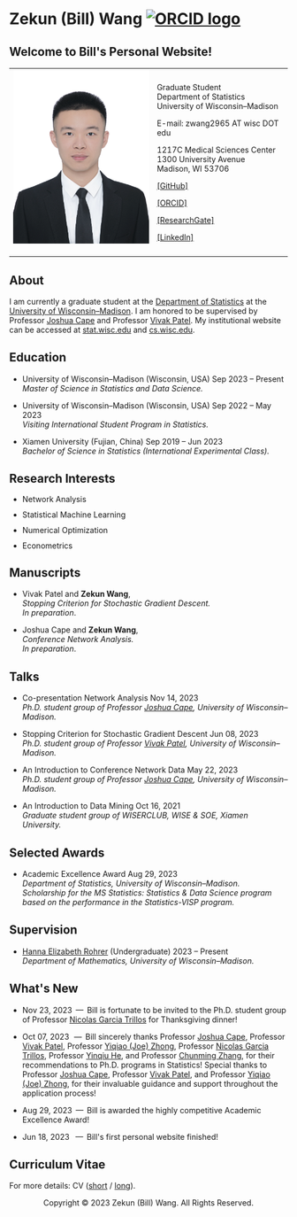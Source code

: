 <!-- Copyright (c) 2023 Zekun (Bill) Wang -->
<h1> Zekun (Bill) Wang 
<a href="https://orcid.org/0000-0001-7369-4603">
<img alt="ORCID logo" src="https://info.orcid.org/wp-content/uploads/2019/11/orcid_16x16.png" width="20" height="20" /></a>
</h1>
<h2> Welcome to Bill's Personal Website! </h2>
<table class="imgtable"><tbody><tr><td>
<img src="./img/Zekun(Bill)Wang.jpg" alt="Zekun (Bill) Wang" width="280px" />&nbsp;</td>
<td align="left"><p>Graduate Student <br />
Department of Statistics <br />
University of Wisconsin&ndash;Madison <br /></p>
<p>E-mail: <a href="mailto:zwang2965@wisc.edu" style='text-decoration:none;color:inherit'>zwang2965 AT wisc DOT edu</a></p>
<p>1217C Medical Sciences Center <br />
1300 University Avenue <br />
Madison, WI 53706</p>
<p>
<a href="https://github.com/zekunbillwang"> [GitHub]</a>
</p>
<p>
<a href="https://orcid.org/0000-0001-7369-4603"> [ORCID]</a> 
</p>
<p>
<a href="https://www.researchgate.net/profile/Zekun-Wang-22"> [ResearchGate]</a> 
</p>
<p>
<a href="https://www.linkedin.com/in/zekunbillwang"> [LinkedIn]</a> 
</p>
</td></tr></tbody></table>

<h2> About </h2>
<p>
I am currently a graduate student at the <a href="https://stat.wisc.edu/">Department of Statistics</a> at the <a href="https://www.wisc.edu/">University of Wisconsin&ndash;Madison</a>. I am honored to be supervised by Professor 
<a href="https://stat.wisc.edu/staff/cape-joshua/">Joshua Cape</a> and Professor <!-- https://jcape1.github.io/ -->
<a href="https://stat.wisc.edu/staff/patel-vivak/">Vivak Patel</a>. <!-- https://pages.stat.wisc.edu/~vrpatel6/ --> 
My institutional website can be accessed at <a href="https://pages.stat.wisc.edu/~zwang2965/">stat.wisc.edu</a> and <a href="https://pages.cs.wisc.edu/~zwang2965/">cs.wisc.edu</a>.
</p>

<h2> Education </h2>
<ul> <li> <p>
University of Wisconsin&ndash;Madison (Wisconsin, USA) <span>Sep 2023 &ndash; Present</span> <br />
<i>Master of Science in Statistics and Data Science.</i> 
</p> </li> 
<li> <p>
University of Wisconsin&ndash;Madison (Wisconsin, USA) <span>Sep 2022 &ndash; May 2023</span> <br />
<i>Visiting International Student Program in Statistics.</i> 
</p> </li> 
<li> <p>
Xiamen University (Fujian, China) <span>Sep 2019 &ndash; Jun 2023</span> <br />
<i>Bachelor of Science in Statistics (International Experimental Class).</i> 
</p> </li> </ul>

<h2> Research Interests </h2>
<ul style="line-height: 1.0em;"> 
<li> <p> Network Analysis </p> </li>
<li> <p> Statistical Machine Learning </p> </li>
<li> <p> Numerical Optimization </p> </li>
<li> <p> Econometrics </p> </li>
</ul>

<h2> Manuscripts </h2>
<ul> <li> <p>
Vivak Patel and <b>Zekun Wang</b>, <br />
<i>Stopping Criterion for Stochastic Gradient Descent.</i> <br />
<i>In preparation</i>. <!--<br />-->
<!-- <a href="https://arxiv.org/abs/">[preprint]</a> -->
</p> </li>
<li> <p>
Joshua Cape and <b>Zekun Wang</b>, <br />
<i>Conference Network Analysis.</i> <br />
<i>In preparation</i>. <!--<br />-->
<!-- <a href="https://arxiv.org/abs/">[preprint]</a> -->
</p> </li> </ul>

<h2> Talks </h2>
<ul> <li> <p>
Co-presentation Network Analysis <span>Nov 14, 2023</span> <br />
<i>Ph.D. student group of Professor <a href="https://stat.wisc.edu/staff/cape-joshua/">Joshua Cape</a>, University of Wisconsin&ndash;Madison.</i> <br />
</p> </li> 
<li> <p>
Stopping Criterion for Stochastic Gradient Descent <span>Jun 08, 2023</span> <br /> 
<i>Ph.D. student group of Professor <a href="https://stat.wisc.edu/staff/patel-vivak/">Vivak Patel</a>, University of Wisconsin&ndash;Madison.</i> <br />
</p> </li> 
<li> <p>
An Introduction to Conference Network Data <span>May 22, 2023</span> <br />
<i>Ph.D. student group of Professor <a href="https://stat.wisc.edu/staff/cape-joshua/">Joshua Cape</a>, University of Wisconsin&ndash;Madison.</i> <br />
</p> </li> 
<li> <p>
An Introduction to Data Mining <span>Oct 16, 2021</span> <br />
<i>Graduate student group of WISERCLUB, WISE &amp; SOE, Xiamen University.</i> <br />
</p> </li> </ul>

<h2> Selected Awards </h2>
<ul> <li> <p>
Academic Excellence Award <span>Aug 29, 2023</span> <br /> 
<i>Department of Statistics, University of Wisconsin&ndash;Madison.</i> <br />
<i>Scholarship for the MS Statistics: Statistics &amp; Data Science program based on the performance in the Statistics-VISP program.</i> <br/>
</p> </li> 
</ul>

<h2> Supervision </h2>
<ul> <li> <p>
<a href="mailto:hrohrer@wisc.edu">Hanna Elizabeth Rohrer</a> (Undergraduate) <span>2023 &ndash; Present</span> <br /> 
<i>Department of Mathematics, University of Wisconsin&ndash;Madison.</i> <br />
</p> </li> 
</ul>

<h2> What's New </h2>
<ul> 
<li> <p>
Nov 23, 2023 &thinsp;&mdash;&thinsp; Bill is fortunate to be invited to the Ph.D. student group of Professor <a href="https://stat.wisc.edu/staff/trillos-nicolas-garcia/">Nicolas Garcia Trillos</a> for Thanksgiving dinner!
</p> </li> 
<li> <p> 
Oct 07, 2023 &thinsp;&thinsp;&mdash;&thinsp; Bill sincerely thanks Professor <a href="https://stat.wisc.edu/staff/cape-joshua/">Joshua Cape</a>, 
Professor <a href="https://stat.wisc.edu/staff/patel-vivak/">Vivak Patel</a>, 
Professor <a href="https://stat.wisc.edu/staff/zhong-yiqiao/">Yiqiao (Joe) Zhong</a>, 
Professor <a href="https://stat.wisc.edu/staff/trillos-nicolas-garcia/">Nicolas Garcia Trillos</a>, 
Professor <a href="https://stat.wisc.edu/staff/he-yinqiu/">Yinqiu He</a>, 
and Professor <a href="https://stat.wisc.edu/staff/zhang-chunming/">Chunming Zhang</a>, 
for their recommendations to Ph.D. programs in Statistics!
Special thanks to Professor <a href="https://stat.wisc.edu/staff/cape-joshua/">Joshua Cape</a>, 
Professor <a href="https://stat.wisc.edu/staff/patel-vivak/">Vivak Patel</a>, 
and Professor <a href="https://stat.wisc.edu/staff/zhong-yiqiao/">Yiqiao (Joe) Zhong</a>, 
for their invaluable guidance and support throughout the application process!
</p> </li> 
<li> <p>
Aug 29, 2023 &thinsp;&mdash;&thinsp; Bill is awarded the highly competitive Academic Excellence Award!
<li> <p>
Jun 18, 2023 &ensp;&mdash;&thinsp; Bill's first personal website finished!
</p> </li> </ul>

<h2> Curriculum Vitae </h2>
<p>
For more details: CV (<a href="https://github.com/zekunbillwang/publications/blob/master/resume/CV_Zekun(Bill)Wang_short.pdf?raw=true">short</a> / <a href="https://github.com/zekunbillwang/publications/blob/master/resume/CV_Zekun(Bill)Wang_long.pdf?raw=true">long</a>).
</p>

<p style="text-align: center;">Copyright &copy; 2023 Zekun (Bill) Wang. All Rights Reserved.
</p>